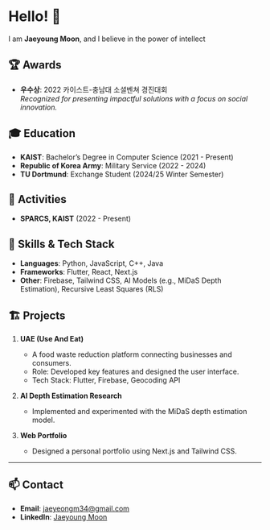 # Hello! 👋

I am **Jaeyoung Moon**, and I believe in the power of intellect

## 🏆 Awards
- **우수상**: 2022 카이스트-충남대 소셜벤쳐 경진대회  
  *Recognized for presenting impactful solutions with a focus on social innovation.*

## 🎓 Education
- **KAIST**: Bachelor’s Degree in Computer Science (2021 - Present)
- **Republic of Korea Army**: Military Service (2022 - 2024)
- **TU Dortmund**: Exchange Student (2024/25 Winter Semester)  

## 🤝 Activities
- **SPARCS, KAIST** (2022 - Present)

## 🔧 Skills & Tech Stack
- **Languages**: Python, JavaScript, C++, Java  
- **Frameworks**: Flutter, React, Next.js  
- **Other**: Firebase, Tailwind CSS, AI Models (e.g., MiDaS Depth Estimation), Recursive Least Squares (RLS)  

## 🏗️ Projects
1. **UAE (Use And Eat)**  
   - A food waste reduction platform connecting businesses and consumers.  
   - Role: Developed key features and designed the user interface.  
   - Tech Stack: Flutter, Firebase, Geocoding API  

2. **AI Depth Estimation Research**  
   - Implemented and experimented with the MiDaS depth estimation model.  

3. **Web Portfolio**  
   - Designed a personal portfolio using Next.js and Tailwind CSS.  

---

## 📫 Contact
- **Email**: jaeyeongm34@gmail.com
- **LinkedIn**: [Jaeyoung Moon](https://www.linkedin.com/in/%EC%9E%AC%EC%98%81-%EB%AC%B8-1b9baa22a/)  

